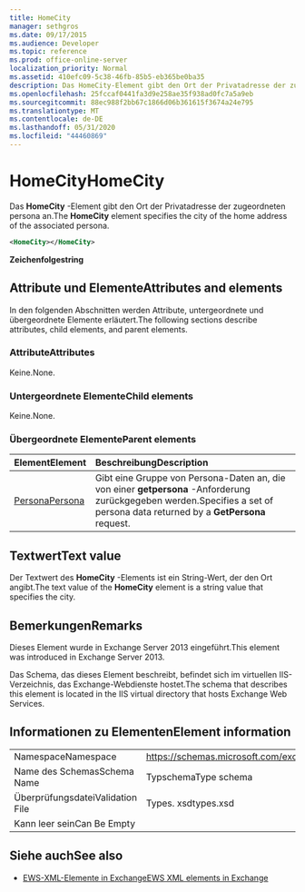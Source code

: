 ```yaml
---
title: HomeCity
manager: sethgros
ms.date: 09/17/2015
ms.audience: Developer
ms.topic: reference
ms.prod: office-online-server
localization_priority: Normal
ms.assetid: 410efc09-5c38-46fb-85b5-eb365be0ba35
description: Das HomeCity-Element gibt den Ort der Privatadresse der zugeordneten persona an.
ms.openlocfilehash: 25fccaf0441fa3d9e258ae35f938ad0fc7a5a9eb
ms.sourcegitcommit: 88ec988f2bb67c1866d06b361615f3674a24e795
ms.translationtype: MT
ms.contentlocale: de-DE
ms.lasthandoff: 05/31/2020
ms.locfileid: "44460869"
---
```

# <a name="homecity"></a><span data-ttu-id="5d29e-103">HomeCity</span><span class="sxs-lookup"><span data-stu-id="5d29e-103">HomeCity</span></span>

<span data-ttu-id="5d29e-104">Das **HomeCity** -Element gibt den Ort der Privatadresse der zugeordneten persona an.</span><span class="sxs-lookup"><span data-stu-id="5d29e-104">The **HomeCity** element specifies the city of the home address of the associated persona.</span></span> 
  
```XML
<HomeCity></HomeCity>
```

 <span data-ttu-id="5d29e-105">**Zeichenfolge**</span><span class="sxs-lookup"><span data-stu-id="5d29e-105">**string**</span></span>
## <a name="attributes-and-elements"></a><span data-ttu-id="5d29e-106">Attribute und Elemente</span><span class="sxs-lookup"><span data-stu-id="5d29e-106">Attributes and elements</span></span>

<span data-ttu-id="5d29e-107">In den folgenden Abschnitten werden Attribute, untergeordnete und übergeordnete Elemente erläutert.</span><span class="sxs-lookup"><span data-stu-id="5d29e-107">The following sections describe attributes, child elements, and parent elements.</span></span>
  
### <a name="attributes"></a><span data-ttu-id="5d29e-108">Attribute</span><span class="sxs-lookup"><span data-stu-id="5d29e-108">Attributes</span></span>

<span data-ttu-id="5d29e-109">Keine.</span><span class="sxs-lookup"><span data-stu-id="5d29e-109">None.</span></span>
  
### <a name="child-elements"></a><span data-ttu-id="5d29e-110">Untergeordnete Elemente</span><span class="sxs-lookup"><span data-stu-id="5d29e-110">Child elements</span></span>

<span data-ttu-id="5d29e-111">Keine.</span><span class="sxs-lookup"><span data-stu-id="5d29e-111">None.</span></span>
  
### <a name="parent-elements"></a><span data-ttu-id="5d29e-112">Übergeordnete Elemente</span><span class="sxs-lookup"><span data-stu-id="5d29e-112">Parent elements</span></span>

|<span data-ttu-id="5d29e-113">**Element**</span><span class="sxs-lookup"><span data-stu-id="5d29e-113">**Element**</span></span>|<span data-ttu-id="5d29e-114">**Beschreibung**</span><span class="sxs-lookup"><span data-stu-id="5d29e-114">**Description**</span></span>|
|:-----|:-----|
|[<span data-ttu-id="5d29e-115">Persona</span><span class="sxs-lookup"><span data-stu-id="5d29e-115">Persona</span></span>](persona.md) <br/> |<span data-ttu-id="5d29e-116">Gibt eine Gruppe von Persona-Daten an, die von einer **getpersona** -Anforderung zurückgegeben werden.</span><span class="sxs-lookup"><span data-stu-id="5d29e-116">Specifies a set of persona data returned by a **GetPersona** request.</span></span>  <br/> |
   
## <a name="text-value"></a><span data-ttu-id="5d29e-117">Textwert</span><span class="sxs-lookup"><span data-stu-id="5d29e-117">Text value</span></span>

<span data-ttu-id="5d29e-118">Der Textwert des **HomeCity** -Elements ist ein String-Wert, der den Ort angibt.</span><span class="sxs-lookup"><span data-stu-id="5d29e-118">The text value of the **HomeCity** element is a string value that specifies the city.</span></span> 
  
## <a name="remarks"></a><span data-ttu-id="5d29e-119">Bemerkungen</span><span class="sxs-lookup"><span data-stu-id="5d29e-119">Remarks</span></span>

<span data-ttu-id="5d29e-120">Dieses Element wurde in Exchange Server 2013 eingeführt.</span><span class="sxs-lookup"><span data-stu-id="5d29e-120">This element was introduced in Exchange Server 2013.</span></span>
  
<span data-ttu-id="5d29e-121">Das Schema, das dieses Element beschreibt, befindet sich im virtuellen IIS-Verzeichnis, das Exchange-Webdienste hostet.</span><span class="sxs-lookup"><span data-stu-id="5d29e-121">The schema that describes this element is located in the IIS virtual directory that hosts Exchange Web Services.</span></span>
  
## <a name="element-information"></a><span data-ttu-id="5d29e-122">Informationen zu Elementen</span><span class="sxs-lookup"><span data-stu-id="5d29e-122">Element information</span></span>

|||
|:-----|:-----|
|<span data-ttu-id="5d29e-123">Namespace</span><span class="sxs-lookup"><span data-stu-id="5d29e-123">Namespace</span></span>  <br/> |https://schemas.microsoft.com/exchange/services/2006/types  <br/> |
|<span data-ttu-id="5d29e-124">Name des Schemas</span><span class="sxs-lookup"><span data-stu-id="5d29e-124">Schema Name</span></span>  <br/> |<span data-ttu-id="5d29e-125">Typschema</span><span class="sxs-lookup"><span data-stu-id="5d29e-125">Type schema</span></span>  <br/> |
|<span data-ttu-id="5d29e-126">Überprüfungsdatei</span><span class="sxs-lookup"><span data-stu-id="5d29e-126">Validation File</span></span>  <br/> |<span data-ttu-id="5d29e-127">Types. xsd</span><span class="sxs-lookup"><span data-stu-id="5d29e-127">types.xsd</span></span>  <br/> |
|<span data-ttu-id="5d29e-128">Kann leer sein</span><span class="sxs-lookup"><span data-stu-id="5d29e-128">Can Be Empty</span></span>  <br/> ||
   
## <a name="see-also"></a><span data-ttu-id="5d29e-129">Siehe auch</span><span class="sxs-lookup"><span data-stu-id="5d29e-129">See also</span></span>



- [<span data-ttu-id="5d29e-130">EWS-XML-Elemente in Exchange</span><span class="sxs-lookup"><span data-stu-id="5d29e-130">EWS XML elements in Exchange</span></span>](ews-xml-elements-in-exchange.md)

